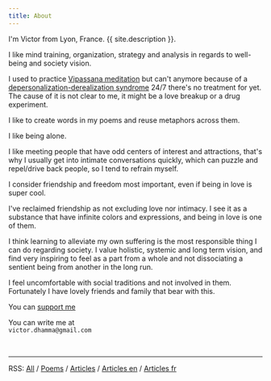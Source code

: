 ```yaml
---
title: About
---
```


I'm Victor from Lyon, France. {{ site.description }}.

I like mind training, organization, strategy and analysis in regards to well-being and society vision.

I used to practice [Vipassana meditation](https://www.dhamma.org/) but can't anymore because of a [depersonalization-derealization syndrome](https://en.wikipedia.org/wiki/Depersonalization_disorder) 24/7 there's no treatment for yet. The cause of it is not clear to me, it might be a love breakup or a drug experiment.

I like to create words in my poems and reuse metaphors across them.

I like being alone.

I like meeting people that have odd centers of interest and attractions, that's why I usually get into intimate conversations quickly, which can puzzle and repel/drive back people, so I tend to refrain myself.

I consider friendship and freedom most important, even if being in love is super cool.

I've reclaimed friendship as not excluding love nor intimacy. I see it as a substance that have infinite colors and expressions, and being in love is one of them.

I think learning to alleviate my own suffering is the most responsible thing I can do regarding society. I value holistic, systemic and long term vision, and find very inspiring to feel as a part from a whole and not dissociating a sentient being from another in the long run.

I feel uncomfortable with social traditions and not involved in them. Fortunately I have lovely friends and family that bear with this.

You can [support me](https://www.paypal.me/inwardmovement)
<p class="text-center">You can write me at<br><code>victor.dhamma@gmail.com</code></p>
<br>

---
RSS: [All](https://inwardmovement.github.io/feeds/feed-all.xml) / [Poems](https://inwardmovement.github.io/feeds/feed-poems.xml) / [Articles](https://inwardmovement.github.io/feeds/feed-articles.xml) / [Articles en](https://inwardmovement.github.io/feeds/feed-articles-en.xml) / [Articles fr](https://inwardmovement.github.io/feeds/feed-articles-fr.xml)
